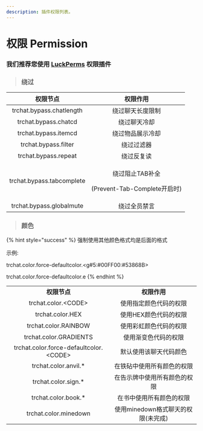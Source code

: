 ```yaml
---
description: 插件权限列表。
---
```


# 权限 Permission

### 我们推荐您使用 [LuckPerms](https://luckperms.net/download) 权限插件

> ### 绕过

|         **权限节点**          |                     **权限作用**                     |
|:-------------------------:|:------------------------------------------------:|
| trchat.bypass.chatlength  |                     绕过聊天长度限制                     |
|   trchat.bypass.chatcd    |                      绕过聊天冷却                      |
|   trchat.bypass.itemcd    |                     绕过物品展示冷却                     |
|   trchat.bypass.filter    |                      绕过过滤器                       |
|   trchat.bypass.repeat    |                      绕过反复读                       |
| trchat.bypass.tabcomplete | <p>绕过阻止TAB补全</p><p>(Prevent-Tab-Complete开启时)</p> |
| trchat.bypass.globalmute  |                      绕过全员禁言                      |

> ### 颜色

{% hint style="success" %}
强制使用其他颜色格式均是后面的格式

示例:&#x20;

trchat.color.force-defaultcolor.\<g#5:#00FF00:#53868B>

trchat.color.force-defaultcolor.e
{% endhint %}

|                                         |                        |
|:---------------------------------------:|:----------------------:|
|                **权限节点**                 |        **权限作用**        |
|          trchat.color.\<CODE>           |      使用指定颜色代码的权限       |
|            trchat.color.HEX             |      使用HEX颜色代码的权限      |
|          trchat.color.RAINBOW           |      使用彩虹颜色代码的权限       |
|         trchat.color.GRADIENTS          |       使用渐变色代码的权限       |
| trchat.color.force-defaultcolor.\<CODE> |      默认使用该聊天代码颜色       |
|          trchat.color.anvil.*           |     在铁砧中使用所有颜色的权限      |
|           trchat.color.sign.*           |     在告示牌中使用所有颜色的权限     |
|           trchat.color.book.*           |      在书中使用所有颜色的权限      |
|          trchat.color.minedown          | 使用minedown格式聊天的权限(未完成) |
